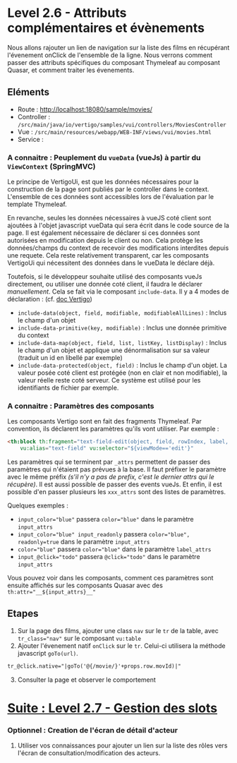 # Level 2.6 - Attributs complémentaires et évènements

Nous allons rajouter un lien de navigation sur la liste des films en récupérant l'évenement onClick de l'ensemble de la ligne.
Nous verrons comment passer des attributs spécifiques du composant Thymeleaf au composant Quasar, et comment traiter les évenements.

## Eléments

- Route : [http://localhost:18080/sample/movies/](http://localhost:18080/sample/movies/)
- Controller : `/src/main/java/io/vertigo/samples/vui/controllers/MoviesController`
- Vue : `/src/main/resources/webapp/WEB-INF/views/vui/movies.html`
- Service : 



### A connaitre : Peuplement du `vueData` (vueJs) à partir du `ViewContext` (SpringMVC)

Le principe de VertigoUi, est que les données nécessaires pour la construction de la page sont publiés par le controller dans le context.
L'ensemble de ces données sont accessibles lors de l'évaluation par le template Thymeleaf.

En revanche, seules les données nécessaires à vueJS coté client sont ajoutées à l'objet javascript vueData qui sera écrit dans le code source de la page. 
Il est également nécessaire de déclarer si ces données sont autorisées en modification depuis le client ou non. Cela protège les données/champs du context de recevoir des modifications interdites depuis une requete.
Cela reste relativement transparent, car les composants VertigoUi qui nécessitent des données dans le vueData le déclare déjà.

Toutefois, si le développeur souhaite utilisé des composants vueJs directement, ou utiliser une donnée coté client, il faudra le déclarer *manuellement*.
Cela se fait via le composant `include-data`. Il y a 4 modes de déclaration : (cf. [doc Vertigo](https://vertigo-io.github.io/vertigo-docs/#/extensions/ui?id=composants-vertigo-ui-utils))
- `include-data(object, field, modifiable, modifiableAllLines)` : Inclus le champ d'un objet 
- `include-data-primitive(key, modifiable)` : Inclus une donnée primitive du context
- `include-data-map(object, field, list, listKey, listDisplay)` : Inclus le champ d'un objet et applique une dénormalisation sur sa valeur (traduit un id en libellé par exemple)
- `include-data-protected(object, field)` : Inclus le champ d'un objet. La valeur posée coté client est protégée (non en clair et non modifiable), la valeur réelle reste coté serveur. Ce système est utilisé pour les identifiants de fichier par exemple.


### A connaitre : Paramètres des composants

Les composants Vertigo sont en fait des fragments Thymeleaf. Par convention, ils déclarent les paramètres qu'ils vont utiliser.
Par exemple : 
```Html
<th:block th:fragment="text-field-edit(object, field, rowIndex, label, suffix, input_attrs, label_attrs)" 
	vu:alias="text-field" vu:selector="${viewMode=='edit'}"
```
Les paramètres qui se terminent par `_attrs` permettent de passer des paramètres qui n'étaient pas prévues à la base. 
Il faut préfixer le paramètre avec le même préfix *(s'il n'y a pas de prefix, c'est le dernier attrs qui le récupère)*.
Il est aussi possible de passer des events vueJs. Et enfin, il est possible d'en passer plusieurs les `xxx_attrs` sont des listes de paramètres.

Quelques exemples : 
- `input_color="blue"` passera `color="blue"` dans le paramètre `input_attrs`
- `input_color="blue" input_readonly` passera `color="blue", readonly=true` dans le paramètre `input_attrs`
- `color="blue"` passera `color="blue"` dans le paramètre `label_attrs`
- `input_@click="todo"` passera `@click="todo"` dans le paramètre `input_attrs`

Vous pouvez voir dans les composants, comment ces paramètres sont ensuite affichés sur les composants Quasar avec des `th:attr="__${input_attrs}__"`

## Etapes 

1. Sur la page des films, ajouter une class `nav` sur le `tr` de la table, avec `tr_class="nav"` sur le composant `vu:table`
2. Ajouter l'évenement natif `onClick` sur le `tr`. Celui-ci utilisera la méthode javascript `goTo(url)`.
```Html
tr_@click.native="|goTo('@{/movie/}'+props.row.movId)|"
```
3. Consulter la page et observer le comportement

# [Suite : Level 2.7 - Gestion des slots](./Level2.7.md)

### Optionnel : Creation de l'écran de détail d'acteur

1. Utiliser vos connaissances pour ajouter un lien sur la liste des rôles vers l'écran de consultation/modification des acteurs.
